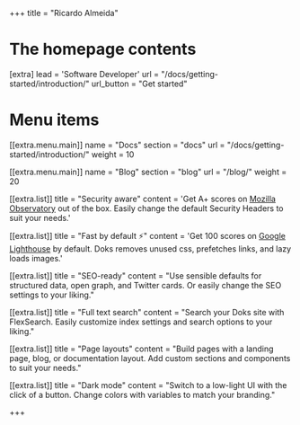 +++
title = "Ricardo Almeida"


# The homepage contents
[extra]
lead = 'Software Developer'
url = "/docs/getting-started/introduction/"
url_button = "Get started"

# Menu items
[[extra.menu.main]]
name = "Docs"
section = "docs"
url = "/docs/getting-started/introduction/"
weight = 10

[[extra.menu.main]]
name = "Blog"
section = "blog"
url = "/blog/"
weight = 20

[[extra.list]]
title = "Security aware"
content = 'Get A+ scores on <a href="https://observatory.mozilla.org/analyze/adidoks.org">Mozilla Observatory</a> out of the box. Easily change the default Security Headers to suit your needs.'

[[extra.list]]
title = "Fast by default ⚡️"
content = 'Get 100 scores on <a href="https://googlechrome.github.io/lighthouse/viewer/?gist=7731347bb8ce999eff7428a8e763b637">Google Lighthouse</a> by default. Doks removes unused css, prefetches links, and lazy loads images.'

[[extra.list]]
title = "SEO-ready"
content = "Use sensible defaults for structured data, open graph, and Twitter cards. Or easily change the SEO settings to your liking."

[[extra.list]]
title = "Full text search"
content = "Search your Doks site with FlexSearch. Easily customize index settings and search options to your liking."

[[extra.list]]
title = "Page layouts"
content = "Build pages with a landing page, blog, or documentation layout. Add custom sections and components to suit your needs."

[[extra.list]]
title = "Dark mode"
content = "Switch to a low-light UI with the click of a button. Change colors with variables to match your branding."

+++
